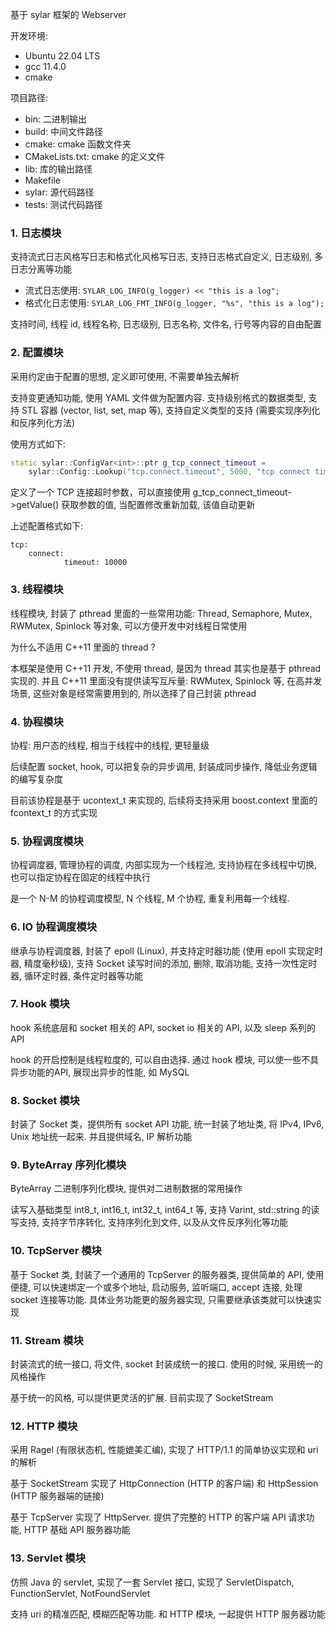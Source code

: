 基于 sylar 框架的 Webserver

开发环境:
- Ubuntu 22.04 LTS
- gcc 11.4.0
- cmake

项目路径:
- bin: 二进制输出
- build: 中间文件路径
- cmake: cmake 函数文件夹
- CMakeLists.txt: cmake 的定义文件
- lib: 库的输出路径
- Makefile
- sylar: 源代码路径
- tests: 测试代码路径

### 1. 日志模块
支持流式日志风格写日志和格式化风格写日志, 支持日志格式自定义, 日志级别, 多日志分离等功能

- 流式日志使用: `SYLAR_LOG_INFO(g_logger) << "this is a log";`
- 格式化日志使用: `SYLAR_LOG_FMT_INFO(g_logger, "%s", "this is a log");`

支持时间, 线程 id, 线程名称, 日志级别, 日志名称, 文件名, 行号等内容的自由配置

### 2. 配置模块
采用约定由于配置的思想, 定义即可使用, 不需要单独去解析 

支持变更通知功能, 使用 YAML 文件做为配置内容. 支持级别格式的数据类型, 支持 STL 容器 (vector, list, set, map 等), 支持自定义类型的支持 (需要实现序列化和反序列化方法)

使用方式如下:
```cpp
static sylar::ConfigVar<int>::ptr g_tcp_connect_timeout =
    sylar::Config::Lookup("tcp.connect.timeout", 5000, "tcp connect timeout");
```
定义了一个 TCP 连接超时参数，可以直接使用 g_tcp_connect_timeout->getValue() 获取参数的值, 当配置修改重新加载, 该值自动更新

上述配置格式如下:
```
tcp:
    connect:
            timeout: 10000
```

### 3. 线程模块
线程模块, 封装了 pthread 里面的一些常用功能: Thread, Semaphore, Mutex, RWMutex, Spinlock 等对象, 可以方便开发中对线程日常使用

为什么不适用 C++11 里面的 thread ?

本框架是使用 C++11 开发, 不使用 thread, 是因为 thread 其实也是基于 pthread 实现的. 并且 C++11 里面没有提供读写互斥量: RWMutex, Spinlock 等, 在高并发场景, 这些对象是经常需要用到的, 所以选择了自己封装 pthread

### 4. 协程模块
协程: 用户态的线程, 相当于线程中的线程, 更轻量级

后续配置 socket, hook, 可以把复杂的异步调用, 封装成同步操作, 降低业务逻辑的编写复杂度

目前该协程是基于 ucontext_t 来实现的, 后续将支持采用 boost.context 里面的 fcontext_t 的方式实现

### 5. 协程调度模块
协程调度器, 管理协程的调度, 内部实现为一个线程池, 支持协程在多线程中切换, 也可以指定协程在固定的线程中执行

是一个 N-M 的协程调度模型, N 个线程, M 个协程, 重复利用每一个线程.

### 6. IO 协程调度模块
继承与协程调度器, 封装了 epoll (Linux), 并支持定时器功能 (使用 epoll 实现定时器, 精度毫秒级), 支持 Socket 读写时间的添加, 删除, 取消功能, 支持一次性定时器, 循环定时器, 条件定时器等功能

### 7. Hook 模块
hook 系统底层和 socket 相关的 API, socket io 相关的 API, 以及 sleep 系列的 API

hook 的开启控制是线程粒度的, 可以自由选择. 通过 hook 模块, 可以使一些不具异步功能的API, 展现出异步的性能, 如 MySQL

### 8. Socket 模块
封装了 Socket 类，提供所有 socket API 功能, 统一封装了地址类, 将 IPv4, IPv6, Unix 地址统一起来. 并且提供域名, IP 解析功能

### 9. ByteArray 序列化模块
ByteArray 二进制序列化模块, 提供对二进制数据的常用操作

读写入基础类型 int8_t, int16_t, int32_t, int64_t 等, 支持 Varint, std::string 的读写支持, 支持字节序转化, 支持序列化到文件, 以及从文件反序列化等功能

### 10. TcpServer 模块
基于 Socket 类, 封装了一个通用的 TcpServer 的服务器类, 提供简单的 API, 使用便捷, 可以快速绑定一个或多个地址, 启动服务, 监听端口, accept 连接, 处理 socket 连接等功能. 具体业务功能更的服务器实现, 只需要继承该类就可以快速实现

### 11. Stream 模块
封装流式的统一接口, 将文件, socket 封装成统一的接口. 使用的时候, 采用统一的风格操作

基于统一的风格, 可以提供更灵活的扩展. 目前实现了 SocketStream

### 12. HTTP 模块
采用 Ragel (有限状态机, 性能媲美汇编), 实现了 HTTP/1.1 的简单协议实现和 uri 的解析

基于 SocketStream 实现了 HttpConnection (HTTP 的客户端) 和 HttpSession (HTTP 服务器端的链接)

基于 TcpServer 实现了 HttpServer. 提供了完整的 HTTP 的客户端 API 请求功能, HTTP 基础 API 服务器功能

### 13. Servlet 模块
仿照 Java 的 servlet, 实现了一套 Servlet 接口, 实现了 ServletDispatch, FunctionServlet, NotFoundServlet

支持 uri 的精准匹配, 模糊匹配等功能. 和 HTTP 模块, 一起提供 HTTP 服务器功能